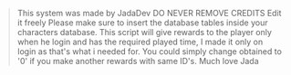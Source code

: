 > This system was made by JadaDev
> DO NEVER REMOVE CREDITS
> Edit it freely
> Please make sure to insert the database tables inside your characters database.
> This script will give rewards to the player only when he login and has the required played time, I made it only on login as that's what i needed for.
> You could simply change obtained to '0' if you make another rewards with same ID's.
> Much love Jada
